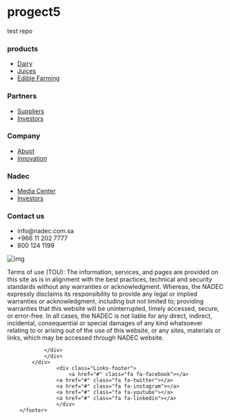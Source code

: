# progect5
test repo
<!DOCTYPE html>
<html lang="en">
<head>
    <meta charset="UTF-8">
    <meta name="viewport" content="width=device-width, initial-scale=1.0">
    <link rel="stylesheet" href="nadec.css" >
    <link rel="stylesheet" href="https://cdnjs.cloudflare.com/ajax/libs/font-awesome/4.7.0/css/font-awesome.min.css">
    <title>Document</title>
</head>
<body>
<footer class="footer">
            <div class="container2">
            <div class="raw">
                <div class="footer-col"> 
                <h3>products</h3>
                <ul>
                    <li><a href="#">Dairy</a></li>
                    <li><a href="#">Juices</a></li>
                    <li><a href="#">Edible Farming</a></li>
                </ul>
                </div>
                <div class="footer-col">
                <h3>Partners</h3>
                <ul>
                    <li><a href="#">Suppliers</a></li>
                    <li><a href="#">Investors</a></li>
                </ul>
                </div>
                <div class="footer-col">
                <h3>Company</h3>
                <ul>
                    <li><a href="#">Abuot</a></li>
                    <li><a href="#">Innovation</a></li>
                </ul>
                </div>
                <div class="footer-col">
                <h3>Nadec</h3>
                <ul>
                    <li><a href="#">Media Center</a></li>
                    <li><a href="#">Investors</a></li>
                </ul>
                </div>
                <div class="footer-col">
                <h3>Contact us</h3>
                <ul>
                    <li>info@nadec.com.sa</li>
                    <li>+966 11 202 7777</li>
                    <li>800 124 1199</li>
                </ul>
                </div>
                <div class="footer-col">
                <img src="./logo.svg" alt="img">
                </div>
                <div>
                <p>Terms of use (TOU): The information, services, and pages are provided on this site as is in alignment with the best practices, technical and security standards without any warranties or acknowledgment. Whereas, the NADEC expressly disclaims its responsibility to provide any legal or implied warranties or acknowledgment, including but not limited to; providing warranties that this website will be uninterrupted, timely accessed, secure, or error-free. In all cases, the NADEC is not liable for any direct, indirect, incidental, consequential or special damages of any kind whatsoever relating to or arising out of the use of this website, or any sites, materials or links, which may be accessed through NADEC website.</p>
                </div>
                <div>
                
                </div>
                </div>
            </div>
                    <div class="Links-footer">
                        <a href="#" class="fa fa-facebook"></a>
                    <a href="#" class="fa fa-twitter"></a>
                    <a href="#" class="fa fa-instagram"></a>
                    <a href="#" class="fa fa-youtube"></a>
                    <a href="#" class="fa fa-linkedin"></a>
                    </div>
        </footer>
</body>
</html>

